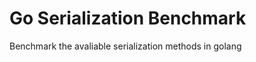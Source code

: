Go Serialization Benchmark
======================

Benchmark the avaliable serialization methods in golang
